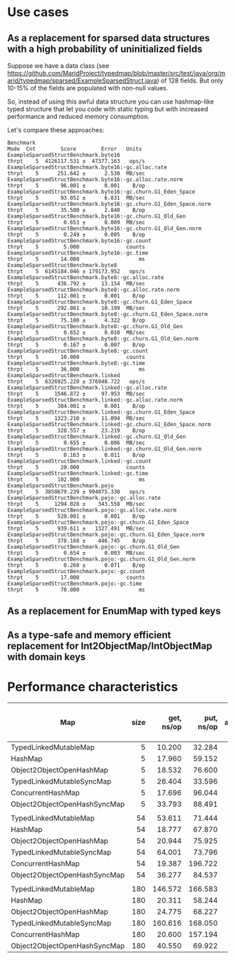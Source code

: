 # Use cases

## As a replacement for sparsed data structures with a high probability of uninitialized fields 

Suppose we have a data class (see https://github.com/MaridProject/typedmap/blob/master/src/test/java/org/marid/typedmap/sparsed/ExampleSparsedStruct.java) of 128 fields. But only 10-15% of the fields are populated with non-null values.

So, instead of using this awful data structure you can use hashmap-like typed structure that let you code with static typing but with increased performance and reduced memory consumption.

Let's compare these approaches:

```
Benchmark                                                           Mode  Cnt        Score        Error   Units
ExampleSparsedStructBenchmark.byte16                               thrpt    5  4126117.531 ±  47377.163   ops/s
ExampleSparsedStructBenchmark.byte16:·gc.alloc.rate                thrpt    5      251.642 ±      2.538  MB/sec
ExampleSparsedStructBenchmark.byte16:·gc.alloc.rate.norm           thrpt    5       96.001 ±      0.001    B/op
ExampleSparsedStructBenchmark.byte16:·gc.churn.G1_Eden_Space       thrpt    5       93.052 ±      6.831  MB/sec
ExampleSparsedStructBenchmark.byte16:·gc.churn.G1_Eden_Space.norm  thrpt    5       35.500 ±      2.840    B/op
ExampleSparsedStructBenchmark.byte16:·gc.churn.G1_Old_Gen          thrpt    5        0.653 ±      0.009  MB/sec
ExampleSparsedStructBenchmark.byte16:·gc.churn.G1_Old_Gen.norm     thrpt    5        0.249 ±      0.005    B/op
ExampleSparsedStructBenchmark.byte16:·gc.count                     thrpt    5        5.000               counts
ExampleSparsedStructBenchmark.byte16:·gc.time                      thrpt    5       14.000                   ms
ExampleSparsedStructBenchmark.byte8                                thrpt    5  6145184.046 ± 179173.952   ops/s
ExampleSparsedStructBenchmark.byte8:·gc.alloc.rate                 thrpt    5      436.792 ±     13.154  MB/sec
ExampleSparsedStructBenchmark.byte8:·gc.alloc.rate.norm            thrpt    5      112.001 ±      0.001    B/op
ExampleSparsedStructBenchmark.byte8:·gc.churn.G1_Eden_Space        thrpt    5      292.861 ±     10.199  MB/sec
ExampleSparsedStructBenchmark.byte8:·gc.churn.G1_Eden_Space.norm   thrpt    5       75.100 ±      4.322    B/op
ExampleSparsedStructBenchmark.byte8:·gc.churn.G1_Old_Gen           thrpt    5        0.652 ±      0.010  MB/sec
ExampleSparsedStructBenchmark.byte8:·gc.churn.G1_Old_Gen.norm      thrpt    5        0.167 ±      0.007    B/op
ExampleSparsedStructBenchmark.byte8:·gc.count                      thrpt    5       10.000               counts
ExampleSparsedStructBenchmark.byte8:·gc.time                       thrpt    5       36.000                   ms
ExampleSparsedStructBenchmark.linked                               thrpt    5  6326925.220 ± 376948.722   ops/s
ExampleSparsedStructBenchmark.linked:·gc.alloc.rate                thrpt    5     1546.872 ±     97.953  MB/sec
ExampleSparsedStructBenchmark.linked:·gc.alloc.rate.norm           thrpt    5      384.001 ±      0.001    B/op
ExampleSparsedStructBenchmark.linked:·gc.churn.G1_Eden_Space       thrpt    5     1323.210 ±     11.094  MB/sec
ExampleSparsedStructBenchmark.linked:·gc.churn.G1_Eden_Space.norm  thrpt    5      328.557 ±     23.219    B/op
ExampleSparsedStructBenchmark.linked:·gc.churn.G1_Old_Gen          thrpt    5        0.655 ±      0.006  MB/sec
ExampleSparsedStructBenchmark.linked:·gc.churn.G1_Old_Gen.norm     thrpt    5        0.163 ±      0.011    B/op
ExampleSparsedStructBenchmark.linked:·gc.count                     thrpt    5       20.000               counts
ExampleSparsedStructBenchmark.linked:·gc.time                      thrpt    5      102.000                   ms
ExampleSparsedStructBenchmark.pojo                                 thrpt    5  3850679.239 ± 994075.330   ops/s
ExampleSparsedStructBenchmark.pojo:·gc.alloc.rate                  thrpt    5     1294.028 ±    343.558  MB/sec
ExampleSparsedStructBenchmark.pojo:·gc.alloc.rate.norm             thrpt    5      528.001 ±      0.001    B/op
ExampleSparsedStructBenchmark.pojo:·gc.churn.G1_Eden_Space         thrpt    5      939.611 ±   1327.491  MB/sec
ExampleSparsedStructBenchmark.pojo:·gc.churn.G1_Eden_Space.norm    thrpt    5      378.168 ±    446.745    B/op
ExampleSparsedStructBenchmark.pojo:·gc.churn.G1_Old_Gen            thrpt    5        0.654 ±      0.003  MB/sec
ExampleSparsedStructBenchmark.pojo:·gc.churn.G1_Old_Gen.norm       thrpt    5        0.268 ±      0.071    B/op
ExampleSparsedStructBenchmark.pojo:·gc.count                       thrpt    5       17.000               counts
ExampleSparsedStructBenchmark.pojo:·gc.time                        thrpt    5       78.000                   ms
```

## As a replacement for EnumMap with typed keys

## As a type-safe and memory efficient replacement for Int2ObjectMap/IntObjectMap with domain keys

# Performance characteristics

| Map                           | size | get, ns/op | put, ns/op | put GC alloc.rate, B/op | put GC time, ms |
|-------------------------------|-----:|-----------:|-----------:|------------------------:|----------------:|
| TypedLinkedMutableMap         |    5 |     10.200 |     32.284 |                      27 |             110 |  
| HashMap                       |    5 |     17.960 |     59.152 |                      60 |             136 |
| Object2ObjectOpenHashMap      |    5 |     18.532 |     76.600 |                      77 |             127 |
| TypedLinkedMutableSyncMap     |    5 |     26.404 |     33.596 |                      27 |             112 |
| ConcurrentHashMap             |    5 |     17.696 |     96.044 |                      64 |              82 |
| Object2ObjectOpenHashSyncMap  |    5 |     33.793 |     88.491 |                      85 |             123 |
|                               |      |            |            |                         |                 |
| TypedLinkedMutableMap         |   54 |     53.611 |     71.444 |                      22 |             122 |
| HashMap                       |   54 |     18.777 |     67.870 |                      49 |             101 |
| Object2ObjectOpenHashMap      |   54 |     20.944 |     75.925 |                      37 |             117 |
| TypedLinkedMutableSyncMap     |   54 |     64.001 |     73.796 |                      22 |             115 |
| ConcurrentHashMap             |   54 |     19.387 |    196.722 |                      58 |             123 |
| Object2ObjectOpenHashSyncMap  |   54 |     36.277 |     84.537 |                      38 |             181 |
|                               |      |            |            |                         |                 |
| TypedLinkedMutableMap         |  180 |    146.572 |    166.583 |                      22 |              52 |
| HashMap                       |  180 |     20.311 |     58.244 |                      41 |              91 |
| Object2ObjectOpenHashMap      |  180 |     24.775 |     68.227 |                      23 |             142 | 
| TypedLinkedMutableSyncMap     |  180 |    160.616 |    168.050 |                      22 |              54 |
| ConcurrentHashMap             |  180 |     20.600 |    157.194 |                      47 |             114 | 
| Object2ObjectOpenHashSyncMap  |  180 |     40.550 |     69.922 |                      23 |             129 |

